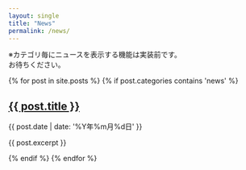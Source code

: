 ```yaml
---
layout: single
title: "News"
permalink: /news/
---
```


※カテゴリ毎にニュースを表示する機能は実装前です。  
お待ちください。

<div class="news-list">
  {% for post in site.posts %}
    {% if post.categories contains 'news' %}
      <article class="news-post">
        <h2><a href="{{ post.url }}">{{ post.title }}</a></h2>
        <time datetime="{{ post.date | date: '%Y-%m-%d' }}">
          {{ post.date | date: '%Y年%m月%d日' }}
        </time>
        <p>{{ post.excerpt }}</p>
      </article>
    {% endif %}
  {% endfor %}
</div>
